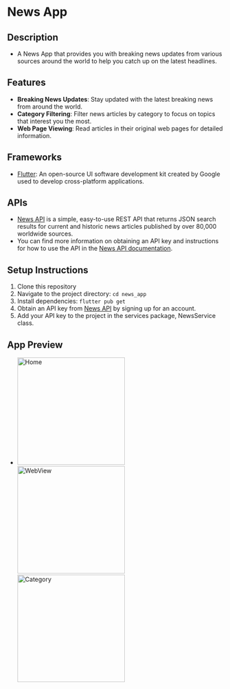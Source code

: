 # News App
## Description
- A News App that provides you with breaking news updates from various sources around the world to help you catch up on the latest headlines.

## Features
- **Breaking News Updates**: Stay updated with the latest breaking news from around the world.
- **Category Filtering**: Filter news articles by category to focus on topics that interest you the most.
- **Web Page Viewing**: Read articles in their original web pages for detailed information.

## Frameworks
- [Flutter](https://flutter.dev): An open-source UI software development kit created by Google used to develop cross-platform applications.

## APIs
- [News API](https://newsapi.org) is a simple, easy-to-use REST API that returns JSON search results for current and historic news articles published by over 80,000 worldwide sources.
- You can find more information on obtaining an API key and instructions for how to use the API in the [News API documentation](https://newsapi.org/docs/get-started).
  
## Setup Instructions
1. Clone this repository
2. Navigate to the project directory: `cd news_app`
3. Install dependencies: `flutter pub get`
4. Obtain an API key from [News API](https://newsapi.org) by signing up for an account.
5. Add your API key to the project in the services package, NewsService class.

## App Preview
- <img src="https://github.com/nadaamohhamed/News-App/assets/96924895/06029cc1-371b-416c-a9ac-b155f2a0244a" alt="Home" width="250"/> <img src="https://github.com/nadaamohhamed/News-App/assets/96924895/2bae91b2-0773-4c10-9a67-fa0bd069bf9d" alt="WebView" width="250"/> <img src="https://github.com/nadaamohhamed/News-App/assets/96924895/ed4379a4-e499-4ad2-8e88-25ba0d735687" alt="Category" width="250"/> 







